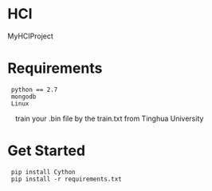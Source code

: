 # HCI
MyHCIProject
# Requirements

     python == 2.7
     mongodb
     Linux
     train your .bin file by the train.txt from Tinghua University

# Get Started

     pip install Cython
     pip install -r requirements.txt

